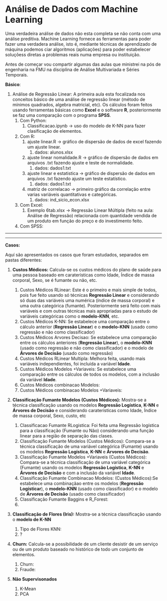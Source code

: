 # Análise de Dados com Machine Learning
 
Uma verdadeira análise de dados não esta completa se não conta com uma análise preditiva. Machine Learning fornece as ferramentas para poder fazer uma verdadera análise, isto é, mediante técnicas de aprendizado de máquina podemos ciar algoritmos (aplicações) para poder estabelecer soluçõess diretas a problemas reais numa empresa ou instituição. 

Antes de começar vou compartir algumas das aulas que ministrei na pós de engenharia na FMU na disciplina de Análise Multivariada e Séries Temporais.

**Básico**:

1. Análise de Regressão Linear: A primeira aula esta focalizada nos conceitos básico de uma análise de regressão linear (método de mínimos quadrados, algebra matricial, etc). Os cálculos foram feitos usando ferramentas básicas como **Excel** e o software **R**, posteriormente se faz uma comparação com o programa **SPSS**.
    1. Com Python:
       1. Classificacao.ipynb -> uso do modelo de K-NN para fazer clasificação de elementos.
    1. Com R:
       1. ajuste linear.R -> gráfico de dispersão de dados de excel fazendo um ajuste linear.
           1. dados: alunos.xlsx
       1. ajuste linear nomalidade.R -> gráfico de dispersão de dados em arquivos .txt fazendo ajuste e teste de normalidade.
           1. dados: dados1.txt
       1. ajuste linear e estatistica -> gráfico de dispersão de dados em arquivos .txt fazendo ajuste um teste estatístico.
           1. dados: dados1.txt
       1. matriz de correlacao -> primeiro gráfico da correlação entre varias variáveis quantitativas e categóricas.
           1. dados: ind_sicio_econ.xlsx
    1. Com Excel: 
        1. Exemplo 6tab.xlsx -> Regressão Linear Múltipla (feito na aula: Análise de Regressão) relacionada com quantidade vendida de um produto em função do preço e do investimento feito.
    1. Com SPSS:
    
---
---

**Casos:**

Aquí são apresentados os casos que foram estudados, separados em pastas diferentes:

1. **Custos Médicos:** Calcula-se os custos médicos do plano de saúde para uma pessoa baseado em caraterísticas como Idade, Índice de massa corporal, Sexo, se é fumante ou não, etc. 
    1. Custos Médicos RLinear: Este é o primeiro e mais simple de todos, pois fue feito usando só técnicas **Regressão Linear** e considerando só duas das variáveis uma numérica (índice de massa corporal) e uma outra categórica (fumante). Posteriormente será feito com mais variáveis e com outras técnicas mais apropriadas para o estudo de variáveis categóricas como o **modelo-KNN**, etc.  
    2. Custos Médicos K-NN: Se estabelece uma comparação entre o cálculo anterior (**Regressão Linear**) e o **modelo-KNN** (usado como regressão e não como classificador)
    3. Custos Médicos Arvores Decisao: Se estabelece uma comparação entre os cálculos anteriores (**Regressão Linear**), o **modelo-KNN** (usado como regressão e não como classificador) e o modelo de **Árvores de Decisão** (usado como regressão)
    4. Custos Médicos RLinear Multipla: Melhora feita, usando mais variáveis independientes, foi incluída a variável **Idade**.
    5. Custos Médicos Modelos +Variaveis: Se estabelece uma comparação entre os cálculos de todos os modelos, com a inclusão da variável **Idade**.
    6. Custos Médicos combinacao Modelos: 
    7. Custos Médicos combinacao Modelos +Variaveis: 

1. **Classificação Fumante Modelos (Custos Médicos):** Mostra-se a técnica classificação usando os modelos **Regressão Logística**, **K-NN** e **Árvores de Decisão** e considerando caraterísticas como Idade, Índice de massa corporal, Sexo, custo, etc
    1. Classificacao Fumante RLogistica: Foi feita uma Regressão logística para a classificação (Fumante ou Não) considerando uma função linear para a região de separação das clases. 
    2. Classificação Fumante Modelos (Custos Médicos): Compara-se a técnica classificação de uma variável categórica (Fumante) usando os modelos **Regressão Logística**, **K-NN** e **Árvores de Decisão**.
    3. Classificação Fumante Modelos +Variaveis (Custos Médicos): Compara-se a técnica classificação de uma variável categórica (Fumante) usando os modelos **Regressão Logística**, **K-NN** e **Árvores de Decisão** e com a inclusão da variável **Idade**.
    4. Classificação Fumante Combinacao Modelos: (Custos Médicos):Se estabelece uma combinaçãao entre os modelos (**Regressão Logísticar**), o **modelo-KNN** (usado como classificador) e o modelo de **Árvores de Decisão** (usado como classificador)
    5. Classificação Fumante Baggins e R_Forest: 
    6. 
    
1. **Classificação de Flores (Iris):** Mostra-se a técnica classificação usando o **modelo de K-NN**
    1. Tipo de Flores KNN:
    2. ? 
1. **Churn:**  Calcula-se a possibilidade de um cliente desistir de um serviço ou de um produto baseado no histórico de todo um conjunto de elementos. 
    1. Churn: 
    2. Fraude:
3. **Não Supervisonados**
    1. K-Mean
    2. PCA 
    

